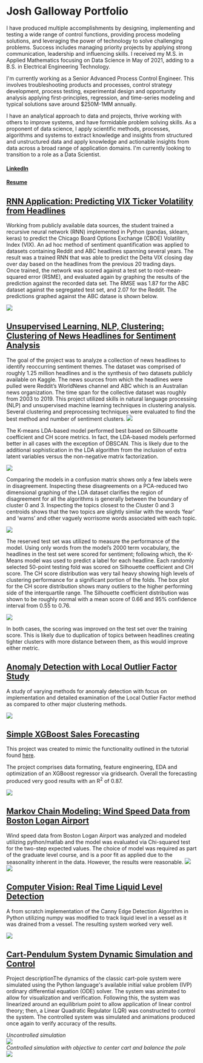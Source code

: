 # Josh Galloway Portfolio
I have produced multiple accomplishments by designing, implementing and testing a wide range of control functions, providing process modeling solutions, and leveraging the power of technology to solve challenging problems. Success includes managing priority projects by applying strong communication, leadership and influencing skills. I received my M.S. in Applied Mathematics focusing on Data Science in May of 2021, adding to a B.S. in Electrical Engineering Technology.

I'm currently working as a Senior Advanced Process Control Engineer. This involves troubleshooting products and processes, control strategy development, process testing, experimental design and opportunity analysis applying first-principles, regression, and time-series modeling and typical solutions save around $250M-1MM annually.

I have an analytical approach to data and projects, thrive working with others to improve systems, and have formidable problem solving skills. As a proponent of data science, I apply scientific methods, processes, algorithms and systems to extract knowledge and insights from structured and unstructured data and apply knowledge and actionable insights from data across a broad range of application domains. I'm currently looking to transition to a role as a Data Scientist.

#### [LinkedIn](https://www.linkedin.com/in/josh-galloway/)
#### [Resume](https://github.com/jgalloway42/JoshG_Portfolio/blob/main/Josh%20Galloway%20Resume_July2021r1.pdf)

## [RNN Application: Predicting VIX Ticker Volatility from Headlines](https://github.com/jgalloway42/MS-Applied-Mathematics-Projects/blob/master/Math_7243_Machine_Learning_Final_Project_r3.pdf)

Working from publicly available data sources, the student trained a recursive neural network (RNN) implemented in Python (pandas, sklearn, keras) to predict the Chicago Board Options Exchange (CBOE) Volatility Index (VIX). An ad hoc method of sentiment quantification was applied to datasets containing Reddit and ABC headlines spanning several years. The result was a trained RNN that was able to predict the Delta VIX closing day over day based on the headlines from the previous 20 trading days.
<br>
Once  trained,  the  network  was  scored  against  a  test  set  to  root-mean-squared  error (RSME),  and  evaluated  again  by  graphing  the  results  of  the  prediction  against  the recorded  data  set.   The  RMSE  was  1.87  for  the  ABC  dataset  against  the  segregated test set, and 2.07 for the Reddit.  The predictions graphed against the ABC datase is shown below.

![](/images/VIX_Prediction_ABC_Headlines_Results.png)

## [Unsupervised Learning, NLP, Clustering: Clustering of News Headlines for Sentiment Analysis](https://github.com/jgalloway42/MS-Applied-Mathematics-Projects/blob/master/DS%205230%20Unsupervised%20ML/Galloway-DS5230-Final%20Project%20Report.pdf)
The goal of the project was to analyze a collection of news headlines to identify reoccurring sentiment themes. The dataset was comprised of roughly 1.25 million headlines and is the synthesis of two datasets publicly available on Kaggle. The news sources from which the headlines were pulled were Reddit’s WorldNews channel and ABC which is an Australian news organization. The time span for the collective dataset was roughly from 2003 to 2019. This project utilized skills in natural language processing (NLP) and unsupervised machine learning techniques in clustering analysis.  Several clustering and preprocessing techniques were evaluated to find the best method and number of sentiment clusters.
![](/images/UML_TF_TFIDF_Wordcloud.png)

The K-means LDA-based model performed best based on Silhouette coefficient and CH score metrics.  In fact, the LDA-based models performed better in all cases with the exception of DBSCAN.  This is likely due to the additional sophistication in the LDA algorithm from the inclusion of extra latent variables versus the non-negative matrix factorization.

![](/images/UML_KMeans_LDA_3d_views.png)

Comparing the models in a confusion matrix shows only a few labels were in disagreement. Inspecting these disagreements on a PCA-reduced two dimensional graphing of the LDA dataset clarifies the region of disagreement for all the algorithms is generally between the boundary of cluster 0 and 3.  Inspecting the topics closest to the Cluster 0 and 3 centroids shows that the two topics are slightly similar with the words ‘fear’ and ‘warns’ and other vaguely worrisome words associated with each topic.

![](/images/UML_confusion_matrtix.png)

The reserved test set was utilized to measure the performance of the model. Using only words from the model’s 2000 term vocabulary, the headlines in the test set were scored for sentiment; following which, the K-Means model was used to predict a label for each headline. Each randomly selected 50-point testing fold was scored on Silhouette coefficient and CH score.  The CH score distribution was very tail heavy showing high levels of clustering performance for a significant portion of the folds.  The box plot for the CH score distribution shows many outliers to the higher performing side of the interquartile range.  The Silhouette coefficient distribution was shown to be roughly normal with a mean score of 0.66 and 95% confidence interval from 0.55 to 0.76.

![](/images/UML_CI_Bootstrapping_Results.png)

In both cases, the scoring was improved on the test set over the training score. This is likely due to duplication of topics between headlines creating tighter clusters with more distance between them, as this would improve either metric.

## [Anomaly Detection with Local Outlier Factor Study](https://github.com/jgalloway42/MS-Applied-Mathematics-Projects/blob/master/DS%205230%20Unsupervised%20ML/14_Module%20Final%20Exam/presentation/Galloway-DS5230-Final%20Exam-Local%20Outlier%20Factor.pdf)

A study of varying methods for anomaly detection with focus on implementation and detailed examination of the Local Outlier Factor method as compared to other major clustering methods.

![](/images/LOF_vs_Others.png)

## [Simple XGBoost Sales Forecasting](https://github.com/jgalloway42/xgboost_sales_forecast/tree/main)

This project was created to mimic the functionality outlined in the tutorial found [here](https://medium.com/@oemer.aslantas/a-real-world-example-of-predicting-sales-volume-using-xgboost-with-gridsearch-on-a-jupyternotebook-c6587506128d).

The project comprises data formating, feature engineering, EDA and optimization of an XGBoost regressor via gridsearch.  Overall the forecasting produced very good results with an R<sup>2</sup> of 0.87.

![](/images/Prediction_Results_Close_Up.png)


## [Markov Chain Modeling: Wind Speed Data from Boston Logan Airport](https://github.com/jgalloway42/MS-Applied-Mathematics-Projects/blob/master/MATH%207241%20Probability%20Models/Math_7241_Markov_Chain_Project.pdf)
Wind speed data from Boston Logan Airport was analyzed and modeled utilizing python/matlab and the model was evaluated via Chi-squared test for the two-step expected values. The choice of model was required as part of the graduate level course, and is a poor fit as applied due to the seasonality inherent in the data. However, the results were reasonable.
![](/images/BWSnetworkGraph.png)
![](/images/BWStwo_step_frequencies.png)

## [Computer Vision: Real Time Liquid Level Detection](https://github.com/jgalloway42/MS-Applied-Mathematics-Projects/blob/master/GallowayMath7203MiniProject01_Notebook.pdf)

A from scratch implementation of the Canny Edge Detection Algorithm in Python utilizing numpy was modified to track liquid level in a vessel as it was drained from a vessel.  The resulting system worked very well.

![](/images/realTimeTracking.png)

## [Cart-Pendulum System Dynamic Simulation and Control](https://github.com/jgalloway42/MS-Applied-Mathematics-Projects/blob/master/Math_7203_Mini_Project_II_Cart_Pole_ODE_Simulation.pdf)

Project descriptionThe dynamics of the classic cart-pole system were simulated using the Python language's available initial value problem (IVP) ordinary differential equation (ODE) solver. The system was animated to allow for visualization and verification. Following this, the system was linearized around an equilibrium point to allow application of linear control theory; then, a Linear Quadratic Regulator (LQR) was constructed to control the system. The controlled system was simulated and animations produced once again to verify accuracy of the results.

*Uncontrolled simulation*
<br>
![](/images/CartpoleSimNoForcePendOffCenter.gif)
<br>
*Controlled simulation with objective to center cart and balance the pole*
<br>
![](/images/CartpoleSimOptimalControl_objective_cart_x_to_0.gif)
